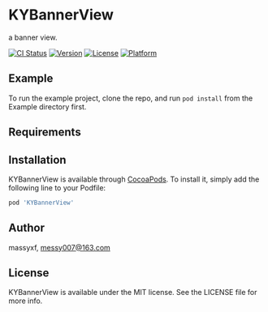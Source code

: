 # KYBannerView

a banner view.

[![CI Status](https://img.shields.io/travis/massyxf/KYBannerView.svg?style=flat)](https://travis-ci.org/massyxf/KYBannerView)
[![Version](https://img.shields.io/cocoapods/v/KYBannerView.svg?style=flat)](https://cocoapods.org/pods/KYBannerView)
[![License](https://img.shields.io/cocoapods/l/KYBannerView.svg?style=flat)](https://cocoapods.org/pods/KYBannerView)
[![Platform](https://img.shields.io/cocoapods/p/KYBannerView.svg?style=flat)](https://cocoapods.org/pods/KYBannerView)

## Example

To run the example project, clone the repo, and run `pod install` from the Example directory first.

## Requirements

## Installation

KYBannerView is available through [CocoaPods](https://cocoapods.org). To install
it, simply add the following line to your Podfile:

```ruby
pod 'KYBannerView'
```

## Author

massyxf, messy007@163.com

## License

KYBannerView is available under the MIT license. See the LICENSE file for more info.
